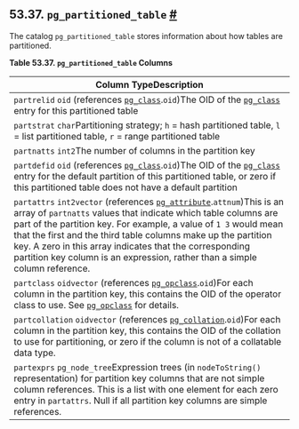 ## 53.37. `pg_partitioned_table` [#](#CATALOG-PG-PARTITIONED-TABLE)

The catalog `pg_partitioned_table` stores information about how tables are partitioned.

**Table 53.37. `pg_partitioned_table` Columns**

| Column TypeDescription                                                                                                                                                                                                                                                                                                                                                                                                                                                    |
| ------------------------------------------------------------------------------------------------------------------------------------------------------------------------------------------------------------------------------------------------------------------------------------------------------------------------------------------------------------------------------------------------------------------------------------------------------------------------- |
| `partrelid` `oid` (references [`pg_class`](catalog-pg-class "53.11. pg_class").`oid`)The OID of the [`pg_class`](catalog-pg-class "53.11. pg_class") entry for this partitioned table                                                                                                                                                                                                                                                                           |
| `partstrat` `char`Partitioning strategy; `h` = hash partitioned table, `l` = list partitioned table, `r` = range partitioned table                                                                                                                                                                                                                                                                                                                                        |
| `partnatts` `int2`The number of columns in the partition key                                                                                                                                                                                                                                                                                                                                                                                                              |
| `partdefid` `oid` (references [`pg_class`](catalog-pg-class "53.11. pg_class").`oid`)The OID of the [`pg_class`](catalog-pg-class "53.11. pg_class") entry for the default partition of this partitioned table, or zero if this partitioned table does not have a default partition                                                                                                                                                                             |
| `partattrs` `int2vector` (references [`pg_attribute`](catalog-pg-attribute "53.7. pg_attribute").`attnum`)This is an array of `partnatts` values that indicate which table columns are part of the partition key. For example, a value of `1 3` would mean that the first and the third table columns make up the partition key. A zero in this array indicates that the corresponding partition key column is an expression, rather than a simple column reference. |
| `partclass` `oidvector` (references [`pg_opclass`](catalog-pg-opclass "53.33. pg_opclass").`oid`)For each column in the partition key, this contains the OID of the operator class to use. See [`pg_opclass`](catalog-pg-opclass "53.33. pg_opclass") for details.                                                                                                                                                                                              |
| `partcollation` `oidvector` (references [`pg_collation`](catalog-pg-collation "53.12. pg_collation").`oid`)For each column in the partition key, this contains the OID of the collation to use for partitioning, or zero if the column is not of a collatable data type.                                                                                                                                                                                             |
| `partexprs` `pg_node_tree`Expression trees (in `nodeToString()` representation) for partition key columns that are not simple column references. This is a list with one element for each zero entry in `partattrs`. Null if all partition key columns are simple references.                                                                                                                                                                                             |